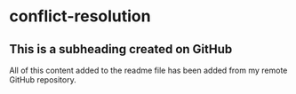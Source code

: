 # conflict-resolution 

## This is a subheading created on GitHub

All of this content added to the readme file has been added from my remote GitHub repository.
